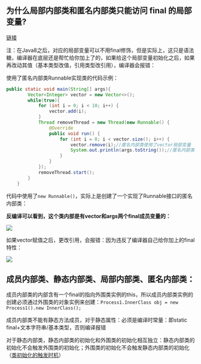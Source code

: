 ## 为什么局部内部类和匿名内部类只能访问 final 的局部变量?

[链接](https://blog.csdn.net/tianjindong0804/article/details/81710268)

注：在Java8之后，对应的局部变量可以不用final修饰，但是实际上，这只是语法糖，编译器在底层还是帮忙给你加上了的，如果给这个局部变量初始化之后，如果再改动其值（基本类型改值，引用类型改引用），编译器会报错：

使用了匿名内部类Runnable实现类的代码示例：

```java
public static void main(String[] args){
        Vector<Integer> vector = new Vector<>();
        while(true){
            for (int i = 0; i < 10; i++) {
                vector.add(i);
            }
            Thread removeThread = new Thread(new Runnable() {
                @Override
                public void run() {
                    for (int i = 0; i < vector.size(); i++) {
                        vector.remove(i);//匿名内部类使用了vector局部变量
                        System.out.println(args.toString());//匿名内部类使用了args局部变量
                    }
                }
            });
            removeThread.start();
        }
    }
```

代码中使用了`new Runnable()`，实际上是创建了一个实现了Runnable接口的匿名内部类：

**反编译可以看到，这个类内部是有vector和args两个final成员变量的：**

![](C:\Users\123\Pictures\JVM\匿名内部类.png)

如果vector赋值之后，更改引用，会报错：因为违反了编译器自己给你加上的final特性：

![](C:\Users\123\Pictures\JVM\更改引用报错.png)

## 成员内部类、静态内部类、局部内部类、匿名内部类：

成员内部类的内部含有一个final的指向外围类实例的this，所以成员内部类实例的创建必须通过外围类的对象实例来创建：`Process1.InnerClass obj = new Process1().new InnerClass();`

成员内部类不能有静态方法成员，对于静态属性：必须是编译时常量：即static final+文本字符串/基本类型，否则编译报错

对于静态内部类，静态内部类的初始化和外围类的初始化相互独立：静态内部类的初始化不会触发外围类的初始化；外围类的初始化不会触发静态内部类的初始化（[类初始化的触发时机](E:\Java类加载)）

